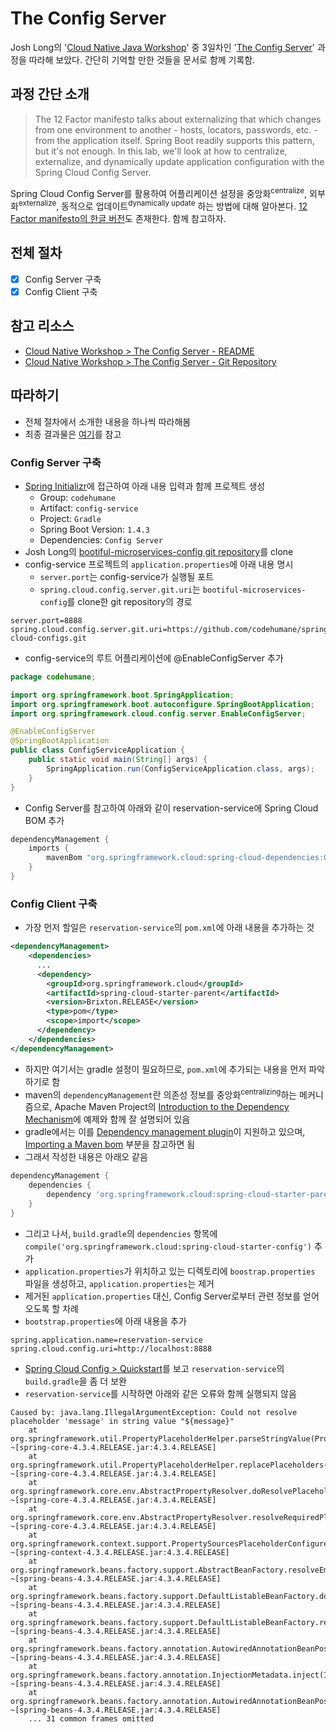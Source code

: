 # The Config Server

Josh Long의  '[Cloud Native Java Workshop](https://github.com/joshlong/cloud-native-workshop#2-making-a-spring-boot-application-production-ready)' 중 3일차인 '[The Config Server](https://github.com/joshlong/cloud-native-workshop#3-the-config-server)' 과정을 따라해 보았다. 간단히 기억할 만한 것들을 문서로 함께 기록함.

## 과정 간단 소개

> The 12 Factor manifesto talks about externalizing that which changes from one environment to another - hosts, locators, passwords, etc. - from the application itself. Spring Boot readily supports this pattern, but it's not enough. In this lab, we'll look at how to centralize, externalize, and dynamically update application configuration with the Spring Cloud Config Server.

Spring Cloud Config Server를 활용하여 어플리케이션 설정을 중앙화<sup>centralize</sup>, 외부화<sup>externalize</sup>, 동적으로 업데이트<sup>dynamically update</sup> 하는 방법에 대해 알아본다. [12 Factor manifesto의 한글 버전](https://12factor.net/ko/)도 존재한다. 함께 참고하자.

## 전체 절차

- [x] Config Server 구축
- [x] Config Client 구축

## 참고 리소스

- [Cloud Native Workshop > The Config Server - README](https://github.com/joshlong/cloud-native-workshop#3-the-config-server)
- [Cloud Native Workshop > The Config Server - Git Repository](https://github.com/joshlong/cloud-native-workshop/tree/master/labs/3)

## 따라하기

- 전체 절차에서 소개한 내용을 하나씩 따라해봄
- 최종 결과물은 [여기](https://github.com/codehumane/codehumane/tree/master/learning/cloud-native-workshop/day3)를 참고

### Config Server 구축

- [Spring Initializr](http://start.spring.io/)에 접근하여 아래 내용 입력과 함께 프로젝트 생성
    + Group: `codehumane`
    + Artifact: `config-service`
    + Project: `Gradle`
    + Spring Boot Version: `1.4.3`
    + Dependencies: `Config Server`
- Josh Long의 [bootiful-microservices-config git repository](https://github.com/joshlong/bootiful-microservices-config)를 clone
- config-service 프로젝트의 `application.properties`에 아래 내용 명시
    + `server.port`는 config-service가 실행될 포트
    + `spring.cloud.config.server.git.uri`는 `bootiful-microservices-config`를 clone한 git repository의 경로

```properties
server.port=8888
spring.cloud.config.server.git.uri=https://github.com/codehumane/spring-cloud-configs.git
```

- config-service의 루트 어플리케이션에 @EnableConfigServer 추가

```java
package codehumane;

import org.springframework.boot.SpringApplication;
import org.springframework.boot.autoconfigure.SpringBootApplication;
import org.springframework.cloud.config.server.EnableConfigServer;

@EnableConfigServer
@SpringBootApplication
public class ConfigServiceApplication {
    public static void main(String[] args) {
        SpringApplication.run(ConfigServiceApplication.class, args);
    }
}
```

- Config Server를 참고하여 아래와 같이 reservation-service에 Spring Cloud BOM 추가

```gradle
dependencyManagement {
    imports {
        mavenBom "org.springframework.cloud:spring-cloud-dependencies:Camden.SR4"
    }
}
```

### Config Client 구축

- 가장 먼저 할일은 `reservation-service`의 `pom.xml`에 아래 내용을 추가하는 것

```xml
<dependencyManagement>
    <dependencies>
      ...
      <dependency>
        <groupId>org.springframework.cloud</groupId>
        <artifactId>spring-cloud-starter-parent</artifactId>
        <version>Brixton.RELEASE</version>
        <type>pom</type>
        <scope>import</scope>
      </dependency>
    </dependencies>
</dependencyManagement>
```

- 하지만 여기서는 gradle 설정이 필요하므로, `pom.xml`에 추가되는 내용을 먼저 파악하기로 함
- maven의 `dependencyManagement`란 의존성 정보를 중앙화<sup>centralizing</sup>하는 메커니즘으로, Apache Maven Project의 [Introduction to the Dependency Mechanism](https://maven.apache.org/guides/introduction/introduction-to-dependency-mechanism.html#Dependency_Management)에 예제와 함께 잘 설명되어 있음
- gradle에서는 이를 [Dependency management plugin](https://github.com/spring-gradle-plugins/dependency-management-plugin)이 지원하고 있으며, [Importing a Maven bom](https://github.com/spring-gradle-plugins/dependency-management-plugin) 부분을 참고하면 됨
- 그래서 작성한 내용은 아래오 같음

```gradle
dependencyManagement {
    dependencies {
        dependency 'org.springframework.cloud:spring-cloud-starter-parent:Brixton.RELEASE'
    }
}
```

- 그리고 나서, `build.gradle`의 `dependencies` 항목에 `compile('org.springframework.cloud:spring-cloud-starter-config')` 추가
- `application.properties`가 위치하고 있는 디렉토리에 `boostrap.properties` 파일을 생성하고, `application.properties`는 제거
- 제거된 `application.properties` 대신, Config Server로부터 관련 정보를 얻어오도록 할 차례
- `bootstrap.properties`에 아래 내용을 추가

```properties
spring.application.name=reservation-service
spring.cloud.config.uri=http://localhost:8888
```

- [Spring Cloud Config > Quickstart](https://cloud.spring.io/spring-cloud-config/#quick-start)를 보고 `reservation-service`의 `build.gradle`을 좀 더 보완
- `reservation-service`를 시작하면 아래와 같은 오류와 함께 실행되지 않음

```
Caused by: java.lang.IllegalArgumentException: Could not resolve placeholder 'message' in string value "${message}"
	at org.springframework.util.PropertyPlaceholderHelper.parseStringValue(PropertyPlaceholderHelper.java:174) ~[spring-core-4.3.4.RELEASE.jar:4.3.4.RELEASE]
	at org.springframework.util.PropertyPlaceholderHelper.replacePlaceholders(PropertyPlaceholderHelper.java:126) ~[spring-core-4.3.4.RELEASE.jar:4.3.4.RELEASE]
	at org.springframework.core.env.AbstractPropertyResolver.doResolvePlaceholders(AbstractPropertyResolver.java:219) ~[spring-core-4.3.4.RELEASE.jar:4.3.4.RELEASE]
	at org.springframework.core.env.AbstractPropertyResolver.resolveRequiredPlaceholders(AbstractPropertyResolver.java:193) ~[spring-core-4.3.4.RELEASE.jar:4.3.4.RELEASE]
	at org.springframework.context.support.PropertySourcesPlaceholderConfigurer$2.resolveStringValue(PropertySourcesPlaceholderConfigurer.java:172) ~[spring-context-4.3.4.RELEASE.jar:4.3.4.RELEASE]
	at org.springframework.beans.factory.support.AbstractBeanFactory.resolveEmbeddedValue(AbstractBeanFactory.java:813) ~[spring-beans-4.3.4.RELEASE.jar:4.3.4.RELEASE]
	at org.springframework.beans.factory.support.DefaultListableBeanFactory.doResolveDependency(DefaultListableBeanFactory.java:1079) ~[spring-beans-4.3.4.RELEASE.jar:4.3.4.RELEASE]
	at org.springframework.beans.factory.support.DefaultListableBeanFactory.resolveDependency(DefaultListableBeanFactory.java:1059) ~[spring-beans-4.3.4.RELEASE.jar:4.3.4.RELEASE]
	at org.springframework.beans.factory.annotation.AutowiredAnnotationBeanPostProcessor$AutowiredFieldElement.inject(AutowiredAnnotationBeanPostProcessor.java:589) ~[spring-beans-4.3.4.RELEASE.jar:4.3.4.RELEASE]
	at org.springframework.beans.factory.annotation.InjectionMetadata.inject(InjectionMetadata.java:88) ~[spring-beans-4.3.4.RELEASE.jar:4.3.4.RELEASE]
	at org.springframework.beans.factory.annotation.AutowiredAnnotationBeanPostProcessor.postProcessPropertyValues(AutowiredAnnotationBeanPostProcessor.java:370) ~[spring-beans-4.3.4.RELEASE.jar:4.3.4.RELEASE]
	... 31 common frames omitted
```